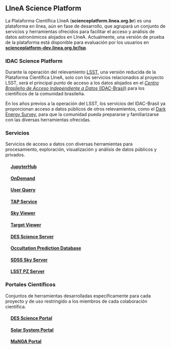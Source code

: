 ## LIneA Science Platform
La Plataforma Científica LIneA (**scienceplatform.linea.org.br**) es una plataforma en línea, aún en fase de desarrollo, que agrupará un conjunto de servicios y herramientas ofrecidos para facilitar el acceso y análisis de datos astronómicos alojados en LIneA. Actualmente, una versión de prueba de la plataforma está disponible para evaluación por los usuarios en [**scienceplatform-dev.linea.org.br/lsp**](https://scienceplatform-dev.linea.org.br/lsp).

### IDAC Science Platform
Durante la operación del relevamiento [LSST](https://rubinobservatory.org/), una versión reducida de la Plataforma Científica LIneA, solo con los servicios relacionados al proyecto LSST, será el principal punto de acceso a los datos alojados en el [_Centro Brasileño de Acceso Independiente a Datos_ (IDAC-Brasil)](https://www.linea.org.br/idac) para los científicos de la comunidad brasileña.

En los años previos a la operación del LSST, los servicios del IDAC-Brasil ya proporcionan acceso a datos públicos de otros relevamientos, como el [Dark Energy Survey](https://www.darkenergysurvey.org/), para que la comunidad pueda prepararse y familiarizarse con las diversas herramientas ofrecidas.

### Servicios
Servicios de acceso a datos con diversas herramientas para procesamiento, exploración, visualización y análisis de datos públicos y privados.

#### &nbsp;&nbsp;&nbsp;&nbsp; [JupyterHub](jupyter.md)
#### &nbsp;&nbsp;&nbsp;&nbsp; [OnDemand](ondemand.md)
#### &nbsp;&nbsp;&nbsp;&nbsp; [User Query](user_query.md)
#### &nbsp;&nbsp;&nbsp;&nbsp; [TAP Service](user_query.html#tap-service)
#### &nbsp;&nbsp;&nbsp;&nbsp; [Sky Viewer](sky_viewer.md)
#### &nbsp;&nbsp;&nbsp;&nbsp; [Target Viewer](target_viewer.md)
#### &nbsp;&nbsp;&nbsp;&nbsp; [DES Science Server](sci_server.md)
#### &nbsp;&nbsp;&nbsp;&nbsp; [Occultation Prediction Database](linea-occulation-prediction-database.md)
#### &nbsp;&nbsp;&nbsp;&nbsp; [SDSS Sky Server](sdss_sky_server.md)
#### &nbsp;&nbsp;&nbsp;&nbsp; [LSST PZ Server](pz_server.md)

### Portales Científicos

Conjuntos de herramientas desarrolladas específicamente para cada proyecto y de uso restringido a los miembros de cada colaboración científica.

#### &nbsp;&nbsp;&nbsp;&nbsp; [DES Science Portal](des.md)
#### &nbsp;&nbsp;&nbsp;&nbsp; [Solar System Portal](solar-system-portal.md)
#### &nbsp;&nbsp;&nbsp;&nbsp; [MaNGA Portal](manga.md)
